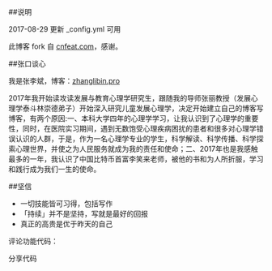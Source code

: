 ##说明

2017-08-29  更新 _config.yml 可用

此博客 fork 自 [cnfeat.com](cnfeat.com)，感谢。

##张口谈心

我是张李斌，博客：[zhanglibin.pro](zhanglibin.pro)

2017年我开始读攻读发展与教育心理学研究生，跟随我的导师张丽教授（发展心理学泰斗林崇德弟子）开始深入研究儿童发展心理学，决定开始建立自己的博客写博客，有两个原因:一、本科大学四年的心理学学习，让我认识到了心理学的重要性，同时，在医院实习期间，遇到无数饱受心理疾病困扰的患者和很多对心理学错误认识的人群，于是，作为一名心理学专业的学生，科学解读、科学传播、科学探索心理世界，并使之为人民服务就成为我的责任和使命；二、2017年也是我感触最多的一年，我认识了中国比特币首富李笑来老师，被他的书和为人所折服，学习和践行成为我们一生的使命。

##坚信

- 一切技能皆可习得，包括写作
- 「持续」并不是坚持，写就是最好的回报
- 真正的高贵是优于昨天的自己


评论功能代码：
<!-- UY BEGIN -->
<div id="uyan_frame"></div>
<script type="text/javascript" src="http://v2.uyan.cc/code/uyan.js?uid=2142856"></script>
<!-- UY END -->


分享代码
<!-- JiaThis Button BEGIN -->
<div class="jiathis_style_32x32">
	<a class="jiathis_button_qzone"></a>
	<a class="jiathis_button_tsina"></a>
	<a class="jiathis_button_tqq"></a>
	<a class="jiathis_button_weixin"></a>
	<a class="jiathis_button_renren"></a>
	<a href="http://www.jiathis.com/share?uid=2142856" class="jiathis jiathis_txt jtico jtico_jiathis" target="_blank"></a>
	<a class="jiathis_counter_style"></a>
</div>
<script type="text/javascript">
var jiathis_config = {data_track_clickback:'true'};
</script>
<script type="text/javascript" src="http://v3.jiathis.com/code/jia.js?uid=2142856" charset="utf-8"></script>
<!-- JiaThis Button END -->
